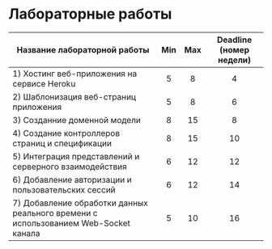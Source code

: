 # Лабораторные работы


| **Название лабораторной работы**                                                    | **Min** | **Max** | **Deadline (номер недели)** |
|-------------------------------------------------------------------------------------|:-------:|:-------:|:---------------------------:|
| 1) Хостинг веб-приложения на сервисе Heroku                                         |    5    |    8    |              4              |
| 2) Шаблонизация веб-страниц приложения                                              |    5    |    8    |              6              |
| 3) Созданние доменной модели                                                        |    8    |    15   |              8              |
| 4) Создание контроллеров страниц и спецификации                                     |    8    |    15   |              10             |
| 5) Интеграция представлений и серверного взаимодействия                             |    6    |    12   |              12             |
| 6) Добавление авторизации и пользовательских сессий                                 |    6    |    12   |              14             |
| 7) Добавление обработки данных реального времени с использованием Web-Socket канала |    5    |    10   |              16             |
